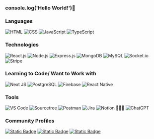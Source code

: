 ### console.log('Hello World!')🐒

### Languages
![HTML](https://img.shields.io/badge/HTML-e54b20?style=flat&logo=html5&logoColor=white) ![CSS](https://img.shields.io/badge/CSS-%231572B6?style=flat&logo=css3&logoColor=white&color=1572B6) ![JavaScript](https://img.shields.io/badge/JavaScript-%23323330.svg?style=flat&logo=javascript&logoColor=%23F7DF1E&) ![TypeScript](https://img.shields.io/badge/TypeScript-%233178C6?style=flat&logo=typescript&logoColor=white&color=3178C6) 

### Technologies
![React.js](https://img.shields.io/badge/React.js-%23169fca?style=flat&logo=react&logoColor=white) ![Node.js](https://img.shields.io/badge/Node.js-5fa04f?style=flat&logo=node.js&logoColor=white&labelColor=#323330) ![Express.js](https://img.shields.io/badge/Express.js-%23404d59.svg?style=flate&logo=express&logoColor=%2361DAFB) ![MongoDB](https://img.shields.io/badge/MongoDB-%2347A248?style=flat&logo=mongodb&logoColor=white&color=%2347A248) ![MySQL](https://img.shields.io/badge/MySQL-%234479A1?style=flat&logo=mysql&logoColor=white&color=%234479A1) ![Socket.io](https://img.shields.io/badge/-Socket.io-010101?style=flat&logo=socket.io) ![Stripe](https://img.shields.io/badge/Stripe-%23526599?style=flat&logo=stripe&logoColor=white&color=%23526599)

### Learning to Code/ Want to Work with
![Next JS](https://img.shields.io/badge/Next.js-black?style=flat&logo=next.js&logoColor=white) ![PostgreSQL](https://img.shields.io/badge/PostgreSQL-%23316192?style=flat&logo=postgresql&logoColor=white&color=%23316192) ![Firebase](https://img.shields.io/badge/Firebase-039BE5?style=flat&logo=Firebase&logoColor=white&logoColor=%2361DAFB) ![React Native](https://img.shields.io/badge/React_Native-%23169fca?style=flat&logo=react&logoColor=white)

### Tools
![VS Code](https://img.shields.io/badge/-VS%20Code-007ACC?style=flat&logo=visual-studio-code&logoColor=white) ![Sourcetree](https://img.shields.io/badge/-Sourcetree-0052CC?style=flat&logo=sourcetree&logoColor=white) ![Postman](https://img.shields.io/badge/-Postman-FF6C37?style=flat&logo=postman&logoColor=white) ![Jira](https://img.shields.io/badge/-Jira-0052CC?style=flat&logo=jira&logoColor=white) ![Notion](https://img.shields.io/badge/-Notion-000000?style=flat&logo=notion&logoColor=white) 💁🏻‍♂️ ![ChatGPT](https://img.shields.io/badge/-ChatGPT-74aa9c?style=flat&logo=openai&logoColor=white)

### Community Profiles
[![Static Badge](https://img.shields.io/badge/-stackoverflow-FE7A16?style=flat&logo=stack-overflow&logoColor=white)](https://stackoverflow.com/users/8798180/thanushkanth-shan) [![Static Badge](https://img.shields.io/badge/DEV.to-0A0A0A?style=flat&logo=dev.to&logoColor=white)](https://dev.to/thanu_) [![Static Badge](https://img.shields.io/badge/Medium-12100E?style=flat&logo=medium&logoColor=white)](https://medium.com/@thanu_)
